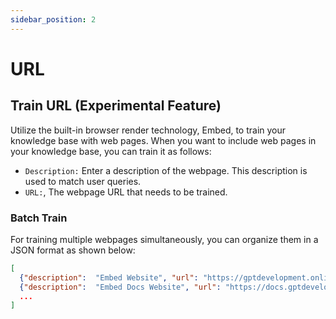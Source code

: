 ```yaml
---
sidebar_position: 2
---
```


# URL

## Train URL (Experimental Feature)

Utilize the built-in browser render technology, Embed, to train your knowledge base with web pages. When you want to include web pages in your knowledge base, you can train it as follows:


- ``Description:`` Enter a description of the webpage. This description is used to match user queries.
- ``URL:``, The webpage URL that needs to be trained.


### Batch Train
For training multiple webpages simultaneously, you can organize them in a JSON format as shown below:

```json
[
  {"description":  "Embed Website", "url": "https://gptdevelopment.online"},
  {"description":  "Embed Docs Website", "url": "https://docs.gptdevelopment.online"},
  ...
]

```